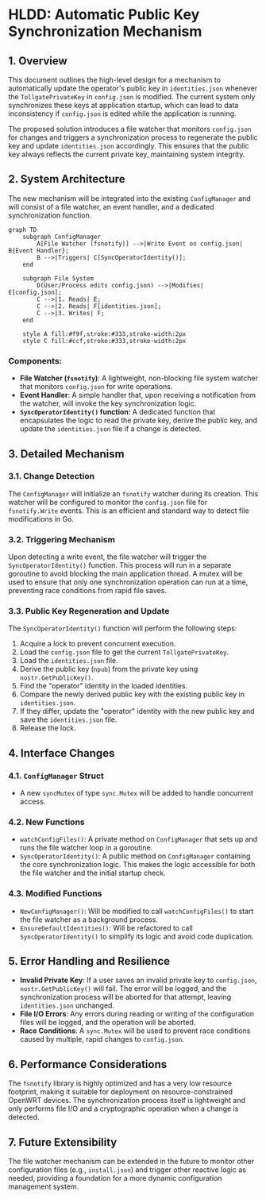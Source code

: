 # HLDD: Automatic Public Key Synchronization Mechanism

## 1. Overview

This document outlines the high-level design for a mechanism to automatically update the operator's public key in `identities.json` whenever the `TollgatePrivateKey` in `config.json` is modified. The current system only synchronizes these keys at application startup, which can lead to data inconsistency if `config.json` is edited while the application is running.

The proposed solution introduces a file watcher that monitors `config.json` for changes and triggers a synchronization process to regenerate the public key and update `identities.json` accordingly. This ensures that the public key always reflects the current private key, maintaining system integrity.

## 2. System Architecture

The new mechanism will be integrated into the existing `ConfigManager` and will consist of a file watcher, an event handler, and a dedicated synchronization function.

```mermaid
graph TD
    subgraph ConfigManager
        A[File Watcher (fsnotify)] -->|Write Event on config.json| B{Event Handler};
        B -->|Triggers| C[SyncOperatorIdentity()];
    end

    subgraph File System
        D(User/Process edits config.json) -->|Modifies| E[config.json];
        C -->|1. Reads| E;
        C -->|2. Reads| F[identities.json];
        C -->|3. Writes| F;
    end

    style A fill:#f9f,stroke:#333,stroke-width:2px
    style C fill:#ccf,stroke:#333,stroke-width:2px
```

### Components:

*   **File Watcher (`fsnotify`)**: A lightweight, non-blocking file system watcher that monitors `config.json` for write operations.
*   **Event Handler**: A simple handler that, upon receiving a notification from the watcher, will invoke the key synchronization logic.
*   **`SyncOperatorIdentity()` function**: A dedicated function that encapsulates the logic to read the private key, derive the public key, and update the `identities.json` file if a change is detected.

## 3. Detailed Mechanism

### 3.1. Change Detection

The `ConfigManager` will initialize an `fsnotify` watcher during its creation. This watcher will be configured to monitor the `config.json` file for `fsnotify.Write` events. This is an efficient and standard way to detect file modifications in Go.

### 3.2. Triggering Mechanism

Upon detecting a write event, the file watcher will trigger the `SyncOperatorIdentity()` function. This process will run in a separate goroutine to avoid blocking the main application thread. A mutex will be used to ensure that only one synchronization operation can run at a time, preventing race conditions from rapid file saves.

### 3.3. Public Key Regeneration and Update

The `SyncOperatorIdentity()` function will perform the following steps:
1.  Acquire a lock to prevent concurrent execution.
2.  Load the `config.json` file to get the current `TollgatePrivateKey`.
3.  Load the `identities.json` file.
4.  Derive the public key (`npub`) from the private key using `nostr.GetPublicKey()`.
5.  Find the "operator" identity in the loaded identities.
6.  Compare the newly derived public key with the existing public key in `identities.json`.
7.  If they differ, update the "operator" identity with the new public key and save the `identities.json` file.
8.  Release the lock.

## 4. Interface Changes

### 4.1. `ConfigManager` Struct
*   A new `syncMutex` of type `sync.Mutex` will be added to handle concurrent access.

### 4.2. New Functions
*   `watchConfigFiles()`: A private method on `ConfigManager` that sets up and runs the file watcher loop in a goroutine.
*   `SyncOperatorIdentity()`: A public method on `ConfigManager` containing the core synchronization logic. This makes the logic accessible for both the file watcher and the initial startup check.

### 4.3. Modified Functions
*   `NewConfigManager()`: Will be modified to call `watchConfigFiles()` to start the file watcher as a background process.
*   `EnsureDefaultIdentities()`: Will be refactored to call `SyncOperatorIdentity()` to simplify its logic and avoid code duplication.

## 5. Error Handling and Resilience

*   **Invalid Private Key**: If a user saves an invalid private key to `config.json`, `nostr.GetPublicKey()` will fail. The error will be logged, and the synchronization process will be aborted for that attempt, leaving `identities.json` unchanged.
*   **File I/O Errors**: Any errors during reading or writing of the configuration files will be logged, and the operation will be aborted.
*   **Race Conditions**: A `sync.Mutex` will be used to prevent race conditions caused by multiple, rapid changes to `config.json`.

## 6. Performance Considerations

The `fsnotify` library is highly optimized and has a very low resource footprint, making it suitable for deployment on resource-constrained OpenWRT devices. The synchronization process itself is lightweight and only performs file I/O and a cryptographic operation when a change is detected.

## 7. Future Extensibility

The file watcher mechanism can be extended in the future to monitor other configuration files (e.g., `install.json`) and trigger other reactive logic as needed, providing a foundation for a more dynamic configuration management system.